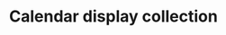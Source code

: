 ---
layout: pattern
categories: [patterns, collection]
title: Calendar display collection
type: [detail-page]
permalink: /patterns/collection/collection-calendar-display/
variations: true
overview: For items tied to a date, use the Calendar Display. 
description: |
  For items tied to a date, use the Calendar Display. This variation adds a calendar thumbnail to track the date. Perfect for event based designs. _see more details on functionality on the [default collection](/patterns/collection) page_
usa-link: "https://designsystem.digital.gov/components/collection/"
collection:
  - title: Gears of Government President’s Award winners
    description: Today, the Administration announces the winners of the Gears of Government President’s Award. This program recognizes the contributions of individuals and teams across the federal workforce who make a profound difference in the lives of the American people.
    month: 9
    day: 30
    year: 2020
    link: https://trumpadministration.archives.performance.gov/presidents-winners-press-release/
yml: |
  
  collection:
   - title: Gears of Government President’s Award winners
     description: Today, the Administration announces the winners of the Gears of Government President’s Award. This program recognizes the contributions of individuals and teams across the federal workforce who make a profound difference in the lives of the American people.
     link: https://trumpadministration.archives.performance.gov/sba-wosb-dashboard/
     month: 9
     day: 30
     year: 2020
     link: https://trumpadministration.archives.performance.gov/presidents-winners-press-release/

jekyll: |

  "{% include patterns/collection/collection-calendar-display.md %}"
### Paths to view design and code... 
## designimg: can be used to show an image of the design until a coded version can be created. The htmlpath & csspath should be located in the pattens folder. Read more about creating coded components in /docs/creating-patterns 
# designimg: 
htmlpath: patterns/collection/collection-calendar-display.md
csspath: patterns/collection/index.scss
---